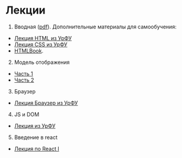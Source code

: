 # Лекции
1. Вводная ([pdf](https://github.com/itmo2019/lections/raw/master/01-start/01.pdf)). Дополнительные материалы для самообучения:
  * [Лекция HTML из УрФУ](https://urfu-2018.github.io/slides/markup/01-html/#/)
  * [Лекция CSS из УрФУ](https://urfu-2018.github.io/slides/markup/02-css/#/)
  * [HTMLBook](http://htmlbook.ru/).

2. Модель отображения
  * [Часть 1](https://rawgit.com/urfu-2016/markup-slides/master/04-mo-1/index.html)
  * [Часть 2](https://rawgit.com/urfu-2016/markup-slides/master/05-mo-2/index.html)
3. Браузер
  * [Лекция Браузер из УрФУ](https://urfu-2018.github.io/slides/markup/07-browser/#/)
4. JS и DOM
  * [Лекция из УрФУ](https://urfu-2017.github.io/webdev-slides/06-browser-and-js/lection/index.html)
5. Введение в react
  * [Лекция по React I](https://trixartem.github.io/07-react/index.html)
